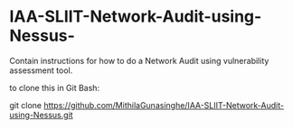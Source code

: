 # IAA-SLIIT-Network-Audit-using-Nessus-
Contain instructions for how to do a Network Audit using vulnerability assessment tool. 

to clone this in Git Bash: 

git clone https://github.com/MithilaGunasinghe/IAA-SLIIT-Network-Audit-using-Nessus.git
